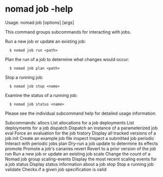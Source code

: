# nomad job -help

Usage: nomad job <subcommand> [options] [args]

This command groups subcommands for interacting with jobs.

Run a new job or update an existing job:

      $ nomad job run <path>

Plan the run of a job to determine what changes would occur:

      $ nomad job plan <path>

Stop a running job:

      $ nomad job stop <name>

Examine the status of a running job:

      $ nomad job status <name>

Please see the individual subcommand help for detailed usage information.

Subcommands:
allocs List allocations for a job
deployments List deployments for a job
dispatch Dispatch an instance of a parameterized job
eval Force an evaluation for the job
history Display all tracked versions of a job
init Create an example job file
inspect Inspect a submitted job
periodic Interact with periodic jobs
plan Dry-run a job update to determine its effects
promote Promote a job's canaries
revert Revert to a prior version of the job
run Run a new job or update an existing job
scale Change the count of a Nomad job group
scaling-events Display the most recent scaling events for a job
status Display status information about a job
stop Stop a running job
validate Checks if a given job specification is valid

